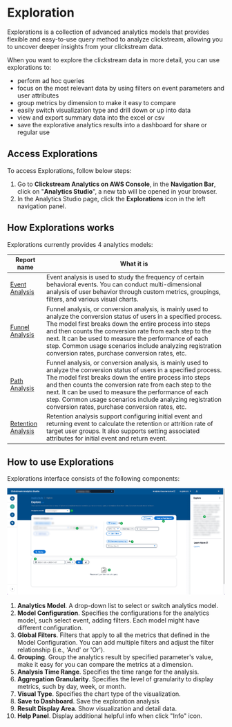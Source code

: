 # Exploration
Explorations is a collection of advanced analytics models that provides flexible and easy-to-use query method to analyze clickstream, allowing you to uncover deeper insights from your clickstream data.

When you want to explore the clickstream data in more detail, you can use explorations to:

- perform ad hoc queries 
- focus on the most relevant data by using filters on event parameters and user attributes
- group metrics by dimension to make it easy to compare
- easily switch visualization type and drill down or up into data
- view and export summary data into the excel or csv
- save the explorative analytics results into a dashboard for share or regular use


## Access Explorations
To access Explorations, follow below steps:

1. Go to **Clickstream Analytics on AWS Console**, in the **Navigation Bar**, click on "**Analytics Studio**", a new tab will be opened in your browser.
2. In the Analytics Studio page, click the **Explorations** icon in the left navigation panel.

## How Explorations works

Explorations currently provides 4 analytics models:

| Report name | What it is |
|-------------|------------|
|[Event Analysis](./event.md) | Event analysis is used to study the frequency of certain behavioral events. You can conduct multi-dimensional analysis of user behavior through custom metrics, groupings, filters, and various visual charts. |
|[Funnel Analysis](./funnel.md) | Funnel analysis, or conversion analysis, is mainly used to analyze the conversion status of users in a specified process. The model first breaks down the entire process into steps and then counts the conversion rate from each step to the next. It can be used to measure the performance of each step. Common usage scenarios include analyzing registration conversion rates, purchase conversion rates, etc. |
|[Path Analysis](./path.md) | Funnel analysis, or conversion analysis, is mainly used to analyze the conversion status of users in a specified process. The model first breaks down the entire process into steps and then counts the conversion rate from each step to the next. It can be used to measure the performance of each step. Common usage scenarios include analyzing registration conversion rates, purchase conversion rates, etc. |
|[Retention Analysis](./retention.md) | Retention analysis support configuring initial event and returning event to calculate the retention or attrition rate of target user groups. It also supports setting associated attributes for initial event and return event. |


## How to use Explorations
Explorations interface consists of the following components:

![analytics-explore](../../images/analytics/explore/explore.png)

1. **Analytics Model**. A drop-down list to select or switch analytics model.
2. **Model Configuration**. Specifies the configurations for the analytics model, such select event, adding filters. Each model might have different configuration.
3. **Global Filters**. Filters that apply to all the metrics that defined in the Model Configuration. You can add multiple filters and adjust the filter relationship (i.e., 'And' or 'Or').
4. **Grouping**. Group the analytics result by specified parameter's value, make it easy for you can compare the metrics at a dimension.
5. **Analysis Time Range**. Specifies the time range for the analysis.
6. **Aggregation Granularity**. Specifies the level of granularity to display metrics, such by day, week, or month.
7. **Visual Type**. Specifies the chart type of the visualization.
8. **Save to Dashboard**. Save the exploration analysis 
9.  **Result Display Area**. Show visualization and detail data.
10. **Help Panel**. Display additional helpful info when click "Info" icon.



